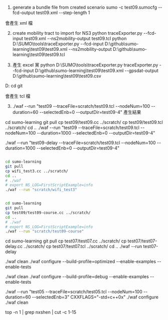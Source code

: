 1. generate a bundle file from created scenario
sumo -c test09.sumocfg --fcd-output test09.xml --step-length 1

會產生 xml 檔

2. create mobility tract to import for NS3
python traceExporter.py --fcd-input test09.xml --ns2mobility-output test09.tcl
python D:\SUMO\tools\traceExporter.py --fcd-input D:\github\sumo-learning\test09\test09.xml --ns2mobility-output D:\github\sumo-learning\test09\test09.tcl

3. 產生 excel 黨
python D:\SUMO\tools\traceExporter.py traceExporter.py --fcd-input D:\github\sumo-learning\test09\test09.xml --gpsdat-output D:\github\sumo-learning\test09\test09.csv

D:
cd git

會產生 tcl 檔

3. ./waf --run "test09 --traceFile=scratch/test09.tcl --nodeNum=100 --duration=60 --selectedEnb=0 --outputDir=test09-4"
產生結果

cd sumo-learning
git pull
cp test09/test09.cc ../scratch/
cp test09/test09.tcl ../scratch/
cd ..
./waf --run "test09 --traceFile=scratch/test09.tcl --nodeNum=100 --duration=1000 --selectedEnb=0 --outputDir=test09-4"

./waf --run "test09-delay --traceFile=scratch/test09.tcl --nodeNum=100 --duration=1000 --selectedEnb=0 --outputDir=test09-4"

```bash

cd sumo-learning
git pull
cp wifi_test3.cc ../scratch/
cd ..
# ./waf
# export NS_LOG=FirstScriptExample=info
./waf --run "scratch/wifi_test3"

```

```bash

cd sumo-learning
git pull
cp test09/test09-course.cc ../scratch/
cd ..
# ./waf
# export NS_LOG=FirstScriptExample=info
./waf --run "scratch/test09-course"

```


cd sumo-learning
git pull
cp test07/test07.cc ../scratch/
cp test07/test07-delay.cc ../scratch/
cp test07/test07.tcl ../scratch/
cd ..
./waf --run test07-delay


./waf clean
./waf configure --build-profile=optimized --enable-examples --enable-tests

./waf clean
./waf configure --build-profile=debug --enable-examples --enable-tests

./waf --run "test05 --traceFile=scratch/test05.tcl --nodeNum=100 --duration=60 --selectedEnb=3"
CXXFLAGS="-std=c++0x" ./waf configure
./waf clean

top -n 1 | grep nxshen | cut -c 1-15